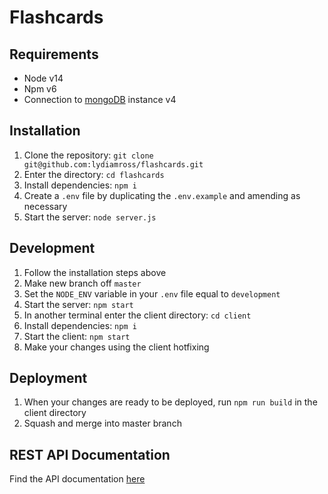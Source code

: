 # Flashcards

## Requirements

- Node v14
- Npm v6
- Connection to [mongoDB](https://www.mongodb.com/) instance v4

## Installation

1. Clone the repository: `git clone git@github.com:lydiamross/flashcards.git`
1. Enter the directory: `cd flashcards`
1. Install dependencies: `npm i`
1. Create a `.env` file by duplicating the `.env.example` and amending as necessary
1. Start the server: `node server.js`

## Development

1. Follow the installation steps above
1. Make new branch off `master`
1. Set the `NODE_ENV` variable in your `.env` file equal to `development`
1. Start the server: `npm start`
1. In another terminal enter the client directory: `cd client`
1. Install dependencies: `npm i`
1. Start the client: `npm start`
1. Make your changes using the client hotfixing

## Deployment

1. When your changes are ready to be deployed, run `npm run build` in the client directory
1. Squash and merge into master branch

## REST API Documentation

Find the API documentation [here](./docs/api-overview.md)